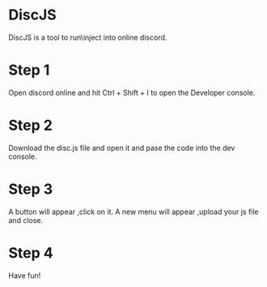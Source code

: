 # DiscJS
DiscJS is a tool to run\inject into online discord.

# Step 1
Open discord online and hit Ctrl + Shift + I to open the Developer console.

# Step 2
Download the disc.js file and open it and pase the code into the dev console.

# Step 3
A button will appear ,click on it. A new menu will appear ,upload your js file and close.

# Step 4
Have fun!
